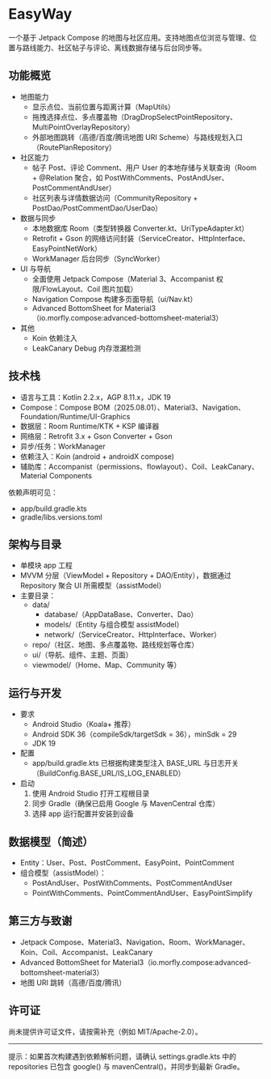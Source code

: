 # EasyWay

一个基于 Jetpack Compose 的地图与社区应用。支持地图点位浏览与管理、位置与路线能力、社区帖子与评论、离线数据存储与后台同步等。

## 功能概览

- 地图能力
    - 显示点位、当前位置与距离计算（MapUtils）
    - 拖拽选择点位、多点覆盖物（DragDropSelectPointRepository、MultiPointOverlayRepository）
    - 外部地图跳转（高德/百度/腾讯地图 URI Scheme）与路线规划入口（RoutePlanRepository）
- 社区能力
    - 帖子 Post、评论 Comment、用户 User 的本地存储与关联查询（Room + @Relation 聚合，如
      PostWithComments、PostAndUser、PostCommentAndUser）
    - 社区列表与详情数据访问（CommunityRepository + PostDao/PostCommentDao/UserDao）
- 数据与同步
    - 本地数据库 Room（类型转换器 Converter.kt、UriTypeAdapter.kt）
    - Retrofit + Gson 的网络访问封装（ServiceCreator、HttpInterface、EasyPointNetWork）
    - WorkManager 后台同步（SyncWorker）
- UI 与导航
    - 全面使用 Jetpack Compose（Material 3、Accompanist 权限/FlowLayout、Coil 图片加载）
    - Navigation Compose 构建多页面导航（ui/Nav.kt）
    - Advanced BottomSheet for Material3（io.morfly.compose:advanced-bottomsheet-material3）
- 其他
    - Koin 依赖注入
    - LeakCanary Debug 内存泄漏检测

## 技术栈

- 语言与工具：Kotlin 2.2.x，AGP 8.11.x，JDK 19
- Compose：Compose BOM（2025.08.01）、Material3、Navigation、Foundation/Runtime/UI-Graphics
- 数据层：Room Runtime/KTK + KSP 编译器
- 网络层：Retrofit 3.x + Gson Converter + Gson
- 异步/任务：WorkManager
- 依赖注入：Koin (android + androidX compose)
- 辅助库：Accompanist（permissions、flowlayout）、Coil、LeakCanary、Material Components

依赖声明可见：

- app/build.gradle.kts
- gradle/libs.versions.toml

## 架构与目录

- 单模块 app 工程
- MVVM 分层（ViewModel + Repository + DAO/Entity），数据通过 Repository 聚合 UI 所需模型（assistModel）
- 主要目录：
    - data/
        - database/（AppDataBase、Converter、Dao）
        - models/（Entity 与组合模型 assistModel）
        - network/（ServiceCreator、HttpInterface、Worker）
    - repo/（社区、地图、多点覆盖物、路线规划等仓库）
    - ui/（导航、组件、主题、页面）
    - viewmodel/（Home、Map、Community 等）

## 运行与开发

- 要求
    - Android Studio（Koala+ 推荐）
    - Android SDK 36（compileSdk/targetSdk = 36），minSdk = 29
    - JDK 19
- 配置
    - app/build.gradle.kts 已根据构建类型注入 BASE_URL 与日志开关（BuildConfig.BASE_URL/IS_LOG_ENABLED）
- 启动
    1. 使用 Android Studio 打开工程根目录
    2. 同步 Gradle（确保已启用 Google 与 MavenCentral 仓库）
    3. 选择 app 运行配置并安装到设备

## 数据模型（简述）

- Entity：User、Post、PostComment、EasyPoint、PointComment
- 组合模型（assistModel）：
    - PostAndUser、PostWithComments、PostCommentAndUser
    - PointWithComments、PointCommentAndUser、EasyPointSimplify

## 第三方与致谢

- Jetpack Compose、Material3、Navigation、Room、WorkManager、Koin、Coil、Accompanist、LeakCanary
- Advanced BottomSheet for Material3（io.morfly.compose:advanced-bottomsheet-material3）
- 地图 URI 跳转（高德/百度/腾讯）

## 许可证

尚未提供许可证文件，请按需补充（例如 MIT/Apache-2.0）。

---
提示：如果首次构建遇到依赖解析问题，请确认 settings.gradle.kts 中的 repositories 已包含 google() 与
mavenCentral()，并同步到最新 Gradle。

